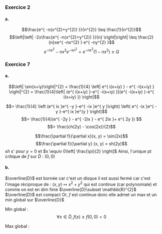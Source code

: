 ### Exercice 2
#### a.
$$\frac{e^{ -n(x^{2}+y^{2}) }}{n^{2}} \leq \frac{1}{n^{2}}$$
$$\left|\left| -2x\frac{e^{ -n(x^{2}+y^{2}) }}{n} \right|\right| \leq \frac{2}{n}xe^{ -nx^{2} } e^{ -ny^{2} }$$
$$e^{ -nx^{2} } -nx^{2} e^{ -xn^{2} } = e^{ -nx^{2} }(1-nx^{2}) \leq Q$$


### Exercice 7
#### a.
$$\left| \sin(x+iy)\right|^{2}  = \frac{1}{4} \left| e^{ i(x+iy) } - e^{ -i(x+iy) } \right|^{2} = \frac{1}{4}\left| (e^{ i(x+iy) }-e^{ -i(x+iy) })(e^{ -i(x+iy) }-e^{ i(x+iy) }) \right|$$

$$= \frac{1}{4} \left (e^{ ix }e^{ -y }-e^{ -ix }e^{ y }\right) \left( e^{ -ix }e^{ -y }-e^{ ix }e^{y } \right)$$
$$= \frac{1}{4}(e^{ -2y } - e^{ -2ix } - e^{ 2ix }+ e^{ 2y }) $$
$$= \frac{ch(2y) - \cos(2x)}{2}$$

$$\frac{\partial f}{\partial x}(x, y) = \sin(2x)$$
$$\frac{\partial f}{\partial y} (x, y) = sh(2y)$$
$sh$ s' pour $y = 0$ et $x \equiv 0\left[ \frac{\pi}{2} \right]$
Ainsi, l'unique pt critique de $f$ sur $\tilde{D}$ : $(0, 0)$

#### b.
$\overline{D}$ est bornée car c'est un disque
il est aussi fermé car c'est l'image réciproque de : 
$(x, y) \mapsto x^{2}+y^{2}$ qui est continue (car polynomiale) et comme on est en dim finie $\overline{D}\subset \mathbb{R}^{2}$ $\overline{D}$ est compact
Or, $f$ est continue donc elle admet un max et un min global sur $\overline{D}$ 

Min global : 
$$\forall x \in \tilde{D}, f(x) \geq f(0, 0)=0$$

Max global : 

